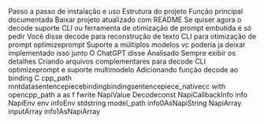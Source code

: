 Passo a passo de instalação e uso
Estrutura do projeto
Função principal documentada
 Baixar projeto atualizado com README
Se quiser agora o decode suporte CLI ou ferramenta de otimização de prompt embutida é só pedir
Você disse
 decode para reconstrução de texto
 CLI para otimização de prompt optimizeprompt
 Suporte a múltiplos modelos
vc poderia ja deixar implementado isso junto
O ChatGPT disse
Analisado
Sempre exibir os detalhes
 Criando arquivos complementares para decode CLI optimizeprompt e suporte multimodelo
 Adicionando função decode ao binding C
cpp_path  mntdatasentencepiecebindingbindingsentencepiece_nativecc
with opencpp_path a as f
fwrite
NapiValue Decodeconst NapiCallbackInfo info 
NapiEnv env  infoEnv
stdstring model_path  info0AsNapiString
NapiArray inputArray  info1AsNapiArray